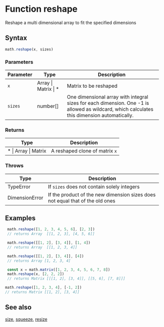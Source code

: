 <!-- Note: This file is automatically generated from source code comments. Changes made in this file will be overridden. -->

# Function reshape

Reshape a multi dimensional array to fit the specified dimensions


## Syntax

```js
math.reshape(x, sizes)
```

### Parameters

Parameter | Type | Description
--------- | ---- | -----------
`x` | Array &#124; Matrix &#124; * | Matrix to be reshaped
`sizes` | number[] | One dimensional array with integral sizes for each dimension. One -1 is allowed as wildcard, which calculates this dimension automatically.

### Returns

Type | Description
---- | -----------
* &#124; Array &#124; Matrix | A reshaped clone of matrix `x`


### Throws

Type | Description
---- | -----------
TypeError | If `sizes` does not contain solely integers
DimensionError | If the product of the new dimension sizes does not equal that of the old ones

## Examples

```js
 math.reshape([1, 2, 3, 4, 5, 6], [2, 3])
 // returns Array  [[1, 2, 3], [4, 5, 6]]

 math.reshape([[1, 2], [3, 4]], [1, 4])
 // returns Array  [[1, 2, 3, 4]]

 math.reshape([[1, 2], [3, 4]], [4])
 // returns Array [1, 2, 3, 4]

 const x = math.matrix([1, 2, 3, 4, 5, 6, 7, 8])
 math.reshape(x, [2, 2, 2])
 // returns Matrix [[[1, 2], [3, 4]], [[5, 6], [7, 8]]]

math.reshape([1, 2, 3, 4], [-1, 2])
// returns Matrix [[1, 2], [3, 4]]
```


## See also

[size](size.md),
[squeeze](squeeze.md),
[resize](resize.md)
